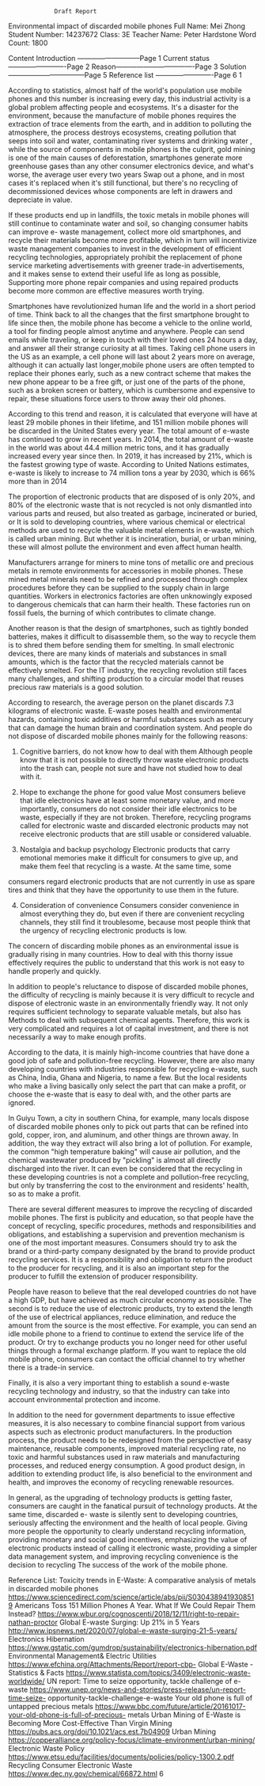                  Draft Report
Environmental impact of discarded mobile phones
Full Name: Mei Zhong Student Number: 14237672 Class: 3E
Teacher Name: Peter Hardstone Word Count: 1800

Content
Introduction —————————Page 1 Current status————————-Page 2 Reason———————————-Page 3 Solution———————————Page 5 Reference list ————————-Page 6
1

According to statistics, almost half of the world's population use mobile phones and this number is increasing every day, this industrial activity is a global problem affecting people and ecosystems.
It's a disaster for the environment, because the manufacture of mobile phones requires the extraction of trace elements from the earth, and in addition to polluting the atmosphere, the process destroys ecosystems, creating pollution that seeps into soil and water, contaminating river systems and drinking water , while the source of components in mobile phones is the culprit, gold mining is one of the main causes of deforestation, smartphones generate more greenhouse gases than any other consumer electronics device, and what's worse, the average user every two years Swap out a phone, and in most cases it's replaced when it's still functional, but there's no recycling of decommissioned devices whose components are left in drawers and depreciate in value.

If these products end up in landfills, the toxic metals in mobile phones will still continue to contaminate water and soil, so changing consumer habits can improve e- waste management, collect more old smartphones, and recycle their materials become more profitable, which in turn will incentivize waste management companies to invest in the development of efficient recycling technologies, appropriately prohibit the replacement of phone service marketing advertisements with greener trade-in advertisements, and it makes sense to extend their useful life as long as possible, Supporting more phone repair companies and using repaired products become more common are effective measures worth trying.

Smartphones have revolutionized human life and the world in a short period of time. Think back to all the changes that the first smartphone brought to life since then, the mobile phone has become a vehicle to the online world, a tool for finding people almost anytime and anywhere. People can send emails while traveling, or keep in touch with their loved ones 24 hours a day, and answer all their strange curiosity at all times. Taking cell phone users in the US as an example, a cell phone will last about 2 years more on average, although it can actually last longer,mobile phone users are often tempted to replace their phones early, such as a new contract scheme that makes the new phone appear to be a free gift, or just one of the parts of the phone, such as a broken screen or battery, which is cumbersome and expensive to repair, these situations force users to throw away their old phones.

According to this trend and reason, it is calculated that everyone will have at least 29 mobile phones in their lifetime, and 151 million mobile phones will be discarded in the United States every year. The total amount of e-waste has continued to grow in recent years. In 2014, the total amount of e-waste in the world was about 44.4 million metric tons, and it has gradually increased every year since then. In 2019, it has increased by 21%, which is the fastest growing type of waste. According to United Nations estimates, e-waste is likely to increase to 74 million tons a year by 2030, which is 66% more than in 2014

The proportion of electronic products that are disposed of is only 20%, and 80% of the electronic waste that is not recycled is not only dismantled into various parts and reused, but also treated as garbage, incinerated or buried, or It is sold to developing countries, where various chemical or electrical methods are used to recycle the valuable metal elements in e-waste, which is called urban mining. But whether it is incineration, burial, or urban mining, these will almost pollute the environment and even affect human health.

Manufacturers arrange for miners to mine tons of metallic ore and precious metals in remote environments for accessories in mobile phones. These mined metal minerals need to be refined and processed through complex procedures before they can be supplied to the supply chain in large quantities. Workers in electronics factories are often unknowingly exposed to dangerous chemicals that can harm their health. These factories run on fossil fuels, the burning of which contributes to climate change.

Another reason is that the design of smartphones, such as tightly bonded batteries, makes it difficult to disassemble them, so the way to recycle them is to shred them before sending them for smelting. In small electronic devices, there are many kinds of materials and substances in small amounts, which is the factor that the recycled materials cannot be effectively smelted. For the IT industry, the recycling revolution still faces many challenges, and shifting production to a circular model that reuses precious raw materials is a good solution.

According to research, the average person on the planet discards 7.3 kilograms of electronic waste. E-waste poses health and environmental hazards, containing toxic additives or harmful substances such as mercury that can damage the human brain and coordination system. And people do not dispose of discarded mobile phones mainly for the following reasons:

1. Cognitive barriers, do not know how to deal with them
Although people know that it is not possible to directly throw waste electronic products into the trash can, people not sure and have not studied how to deal with it.

2. Hope to exchange the phone for good value
Most consumers believe that idle electronics have at least some monetary value, and more importantly, consumers do not consider their idle electronics to be waste, especially if they are not broken. Therefore, recycling programs called for electronic waste and discarded electronic products may not receive electronic products that are still usable or considered valuable.

3. Nostalgia and backup psychology
Electronic products that carry emotional memories make it difficult for consumers to give up, and make them feel that recycling is a waste. At the same time, some

consumers regard electronic products that are not currently in use as spare tires and think that they have the opportunity to use them in the future.

4. Consideration of convenience
Consumers consider convenience in almost everything they do, but even if there are convenient recycling channels, they still find it troublesome, because most people think that the urgency of recycling electronic products is low.

The concern of discarding mobile phones as an environmental issue is gradually rising in many countries. How to deal with this thorny issue effectively requires the public to understand that this work is not easy to handle properly and quickly.

In addition to people's reluctance to dispose of discarded mobile phones, the difficulty of recycling is mainly because it is very difficult to recycle and dispose of electronic waste in an environmentally friendly way. It not only requires sufficient technology to separate valuable metals, but also has Methods to deal with subsequent chemical agents. Therefore, this work is very complicated and requires a lot of capital investment, and there is not necessarily a way to make enough profits.

According to the data, it is mainly high-income countries that have done a good job of safe and pollution-free recycling. However, there are also many developing countries with industries responsible for recycling e-waste, such as China, India, Ghana and Nigeria, to name a few. But the local residents who make a living basically only select the part that can make a profit, or choose the e-waste that is easy to deal with, and the other parts are ignored.

In Guiyu Town, a city in southern China, for example, many locals dispose of discarded mobile phones only to pick out parts that can be refined into gold, copper, iron, and aluminum, and other things are thrown away. In addition, the way they extract will also bring a lot of pollution. For example, the common "high temperature baking" will cause air pollution, and the chemical wastewater produced by "pickling" is almost all directly discharged into the river. It can even be considered that the recycling in these developing countries is not a complete and pollution-free recycling, but only by transferring the cost to the environment and residents' health, so as to make a profit.

There are several different measures to improve the recycling of discarded mobile phones. The first is publicity and education, so that people have the concept of recycling, specific procedures, methods and responsibilities and obligations, and establishing a supervision and prevention mechanism is one of the most important measures. Consumers should try to ask the brand or a third-party company designated by the brand to provide product recycling services. It is a responsibility and obligation to return the product to the producer for recycling, and it is also an important step for the producer to fulfill the extension of producer responsibility.

People have reason to believe that the real developed countries do not have a high GDP, but have achieved as much circular economy as possible.
The second is to reduce the use of electronic products, try to extend the length of the use of electrical appliances, reduce elimination, and reduce the amount from the source is the most effective. For example, you can send an idle mobile phone to a friend to continue to extend the service life of the product. Or try to exchange products you no longer need for other useful things through a formal exchange platform. If you want to replace the old mobile phone, consumers can contact the official channel to try whether there is a trade-in service.

Finally, it is also a very important thing to establish a sound e-waste recycling technology and industry, so that the industry can take into account environmental protection and income.

In addition to the need for government departments to issue effective measures, it is also necessary to combine financial support from various aspects such as electronic product manufacturers. In the production process, the product needs to be redesigned from the perspective of easy maintenance, reusable components, improved material recycling rate, no toxic and harmful substances used in raw materials and manufacturing processes, and reduced energy consumption. A good product design, in addition to extending product life, is also beneficial to the environment and health, and improves the economy of recycling renewable resources.

In general, as the upgrading of technology products is getting faster, consumers are caught in the fanatical pursuit of technology products. At the same time, discarded e- waste is silently sent to developing countries, seriously affecting the environment and the health of local people. Giving more people the opportunity to clearly understand recycling information, providing monetary and social good incentives, emphasizing the value of electronic products instead of calling it electronic waste, providing a simpler data management system, and improving recycling convenience is the decision to recycling The success of the work of the mobile phone.

Reference List:
Toxicity trends in E-Waste: A comparative analysis of metals in discarded mobile phones
https://www.sciencedirect.com/science/article/abs/pii/S0304389419308519
Americans Toss 151 Million Phones A Year. What If We Could Repair Them Instead?
https://www.wbur.org/cognoscenti/2018/12/11/right-to-repair-nathan-proctor
Global E-waste Surging: Up 21% in 5 Years
http://www.ipsnews.net/2020/07/global-e-waste-surging-21-5-years/
Electronics Hibernation
https://www.gstatic.com/gumdrop/sustainability/electronics-hibernation.pdf
Environmental Management& Electric Utilities
https://www.efchina.org/Attachments/Report/report-cbp-
Global E-Waste - Statistics & Facts
https://www.statista.com/topics/3409/electronic-waste-worldwide/
UN report: Time to seize opportunity, tackle challenge of e-waste
https://www.unep.org/news-and-stories/press-release/un-report-time-seize- opportunity-tackle-challenge-e-waste
Your old phone is full of untapped precious metals
https://www.bbc.com/future/article/20161017-your-old-phone-is-full-of-precious- metals
Urban Mining of E-Waste is Becoming More Cost-Effective Than Virgin Mining
https://pubs.acs.org/doi/10.1021/acs.est.7b04909
Urban Mining
https://copperalliance.org/policy-focus/climate-environment/urban-mining/
Electronic Waste Policy
https://www.etsu.edu/facilities/documents/policies/policy-1300.2.pdf
Recycling Consumer Electronic Waste
https://www.dec.ny.gov/chemical/66872.html
              6
